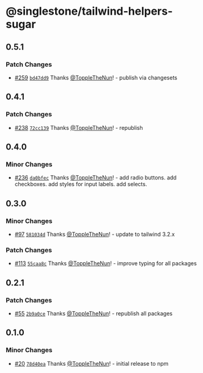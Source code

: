 # @singlestone/tailwind-helpers-sugar

## 0.5.1

### Patch Changes

- [#259](https://github.com/singlestone/sugar/pull/259) [`bd47dd9`](https://github.com/singlestone/sugar/commit/bd47dd93122b78b6a1ad76b6250bc3ca1efd8b5d) Thanks [@ToppleTheNun](https://github.com/ToppleTheNun)! - publish via changesets

## 0.4.1

### Patch Changes

- [#238](https://github.com/singlestone/sugar/pull/238) [`72cc139`](https://github.com/singlestone/sugar/commit/72cc13939d812b4c46b9a75a1ccb492dcf11b9c1) Thanks [@ToppleTheNun](https://github.com/ToppleTheNun)! - republish

## 0.4.0

### Minor Changes

- [#236](https://github.com/singlestone/sugar/pull/236) [`da0bfec`](https://github.com/singlestone/sugar/commit/da0bfec1222efe89306db3d018535c2a33fd3896) Thanks [@ToppleTheNun](https://github.com/ToppleTheNun)! - add radio buttons.
  add checkboxes.
  add styles for input labels.
  add selects.

## 0.3.0

### Minor Changes

- [#97](https://github.com/singlestone/sugar/pull/97) [`581034d`](https://github.com/singlestone/sugar/commit/581034db3b956304503d83d9473c3126f46d97ec) Thanks [@ToppleTheNun](https://github.com/ToppleTheNun)! - update to tailwind 3.2.x

### Patch Changes

- [#113](https://github.com/singlestone/sugar/pull/113) [`55caa8c`](https://github.com/singlestone/sugar/commit/55caa8cc61d4358153a491dcd62f601dfdb70d0f) Thanks [@ToppleTheNun](https://github.com/ToppleTheNun)! - improve typing for all packages

## 0.2.1

### Patch Changes

- [#55](https://github.com/singlestone/sugar/pull/55) [`2b9a0ce`](https://github.com/singlestone/sugar/commit/2b9a0cea868430f0525ecf6c4b276dcd17e69284) Thanks [@ToppleTheNun](https://github.com/ToppleTheNun)! - republish all packages

## 0.1.0

### Minor Changes

- [#20](https://github.com/singlestone/sugar/pull/20) [`78d40ea`](https://github.com/singlestone/sugar/commit/78d40ea5f717c4549b0e6ba06588e79624b11395) Thanks [@ToppleTheNun](https://github.com/ToppleTheNun)! - initial release to npm
